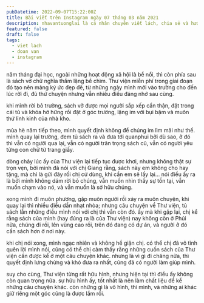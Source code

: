 ```yaml
---
pubDatetime: 2022-09-07T15:22:00Z
title: Bài viết trên Instagram ngày 07 tháng 03 năm 2021
description: nhavantuonglai là cá nhân chuyên viết lách, chia sẻ và hướng dẫn mọi người thuần thục hơn khi thực hành viết lách mỗi ngày qua những bài chia sẻ ngắn trên Instagram chính thức.
featured: false
draft: false
tags:
  - viet lach
  - doan van
  - instagram
---
```


năm tháng đại học, ngoài những hoạt động xã hội là bề nổi, thì còn phía sau là sách vở chữ nghĩa thầm lặng bề chìm. Thư viện miễn phí trong giai đoạn đó tạo nên mảng ký ức đẹp đẽ, từ những ngày mình mới vào trường cho đến lúc rời đi, đủ thứ chuyện nhưng vẫn nhiều điều đáng nhớ sau cùng.

khi mình rời bỏ trường, sách vở được mọi người sắp xếp cẩn thận, đặt trong cái tủ và khóa hờ hững rồi đặt ở góc trường, lặng im với bụi bặm và muôn thứ lỉnh kỉnh của nhà kho.

mùa hè năm tiếp theo, mình quyết định không để chúng im lìm mãi như thế. mình quay lại trường, đem tủ sách ra và đưa tới quanphui bởi dù sao, ở đó thì vẫn có người qua lại, vẫn có người trân trọng sách cũ, vẫn có người yêu từng con chữ từ trang giấy.

dòng chảy lúc ấy của Thư viện lại tiếp tục được khơi, nhưng không thật sự trọn vẹn, bởi mình đã nói với chị Giang rằng, sách này em không cho hay tặng, mà chỉ là gửi đây rồi chị cứ dùng, khi cần em sẽ lấy lại… nói điều ấy ra là bởi mình không dám rời bỏ chúng, vẫn muốn nhìn thấy sự tồn tại, vẫn muốn chạm vào nó, và vẫn muốn là sở hữu chúng.

xong mình đi muôn phương, gặp muôn người rồi xảy ra muôn chuyện, khi quay lại thì nhiều điều dần nhạt nhòa; nhưng câu chuyện về Thư viện, tủ sách lẫn những điều mình nói với chị thì vẫn còn đó. ấy mà khi gặp lại, chị kể rằng sách của mình (hay đúng ra là của Thư viện) nay không còn ở Phủi nữa, chúng đi rồi, lên vùng cao rồi, trên đó đang có dự án, và người ở đó cần sách hơn ở nơi này.

khi chị nói xong, mình ngạc nhiên và không hề giận chị. có thể chị đã vô tình quên lời mình nói, cũng có thể chị cảm thấy rằng những cuốn sách của Thư viện cần được kể ở một câu chuyện khác. nhưng là vì gì đi chăng nữa, thì quyết định lưng chừng và khó đưa ra nhất, cũng đã có người làm giúp mình.

suy cho cùng, Thư viện từng rất hữu hình, nhưng hiện tại thì điều ấy không còn quan trọng nữa. sự hữu hình ấy, tốt nhất là nên làm chất liệu để kể những câu chuyện khác. còn những gì là vô hình, thì mình, và những ai khác giữ riêng một góc cũng là được lắm rồi.
